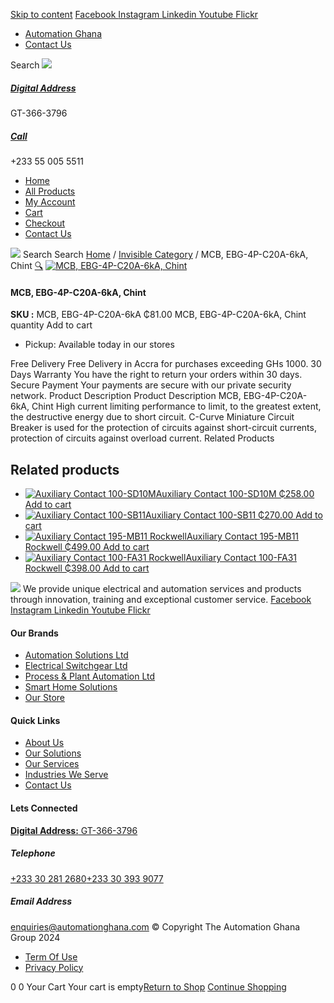 [Skip to content](https://store.automationghana.com/product/mcb-ebg-4p-c20a-6ka-chint/#content)
[ Facebook ](https://www.facebook.com/automationgh/) [ Instagram ](https://www.instagram.com/automationgh/) [ Linkedin ](https://www.linkedin.com/company/the-automation-ghana-limited/) [ Youtube ](https://www.youtube.com/channel/UCurrRDUSm5oIW39VXjn1u0w) [ Flickr ](https://www.flickr.com/photos/181794037@N07/)
  * [ Automation Ghana ](https://automationghana.com)
  * [ Contact Us ](https://store.automationghana.com/contact/)


Search
[ ![](https://store.automationghana.com/wp-content/uploads/2024/04/Website-TAGG-Logo-BLUE.png) ](https://store.automationghana.com/)
[ ](https://maps.app.goo.gl/m4xeaagWCNbLk4jM6)
#####  [ Digital Address ](https://maps.app.goo.gl/m4xeaagWCNbLk4jM6)
GT-366-3796 
[ ](tel:+233550055511)
#####  [ Call ](tel:+233550055511)
+233 55 005 5511 
  * [Home](https://store.automationghana.com/)
  * [All Products](https://store.automationghana.com/shop/)
  * [My Account](https://store.automationghana.com/my-account/)
  * [Cart](https://store.automationghana.com/cart/)
  * [Checkout](https://store.automationghana.com/checkout/)
  * [Contact Us](https://store.automationghana.com/contact/)


[![](https://store.automationghana.com/wp-content/uploads/2024/04/AutomationGhana_logo_white.png)](https://store.automationghana.com)
Search
Search
[Home](https://store.automationghana.com) / [Invisible Category](https://store.automationghana.com/product-category/invisible-category/) / MCB, EBG-4P-C20A-6kA, Chint
[🔍](https://store.automationghana.com/product/mcb-ebg-4p-c20a-6ka-chint/)
[![MCB, EBG-4P-C20A-6kA, Chint](https://store.automationghana.com/wp-content/uploads/2024/05/chint-circuit-breaker-eb-4p-6a-45ka-c-4-modules-186536-1-600x600.webp)](https://store.automationghana.com/wp-content/uploads/2024/05/chint-circuit-breaker-eb-4p-6a-45ka-c-4-modules-186536-1.webp)
####  MCB, EBG-4P-C20A-6kA, Chint 
**SKU :** MCB, EBG-4P-C20A-6kA 
₵81.00
MCB, EBG-4P-C20A-6kA, Chint quantity
Add to cart
  * Pickup: Available today in our stores


Free Delivery 
Free Delivery in Accra for purchases exceeding GHs 1000. 
30 Days Warranty 
You have the right to return your orders within 30 days. 
Secure Payment 
Your payments are secure with our private security network. 
Product Description
Product Description
MCB, EBG-4P-C20A-6kA, Chint High current limiting performance to limit, to the greatest extent, the destructive energy due to short circuit. C-Curve Miniature Circuit Breaker is used for the protection of circuits against short-circuit currents, protection of circuits against overload current.
Related Products 
## Related products
  * [![Auxiliary Contact 100-SD10M](https://store.automationghana.com/wp-content/uploads/2020/12/100-SD10M-300x300.jpg)Auxiliary Contact 100-SD10M ₵258.00 ](https://store.automationghana.com/product/auxiliary-contact-100-sd10m/)
[Add to cart](https://store.automationghana.com/product/mcb-ebg-4p-c20a-6ka-chint/?add-to-cart=2959)
  * [![Auxiliary Contact 100-SB11](https://store.automationghana.com/wp-content/uploads/2020/11/Allen-Bradley-100S-300x300.jpg)Auxiliary Contact 100-SB11 ₵270.00 ](https://store.automationghana.com/product/auxiliary-contact-100-sb11/)
[Add to cart](https://store.automationghana.com/product/mcb-ebg-4p-c20a-6ka-chint/?add-to-cart=2954)
  * [![Auxiliary Contact 195-MB11 Rockwell](https://store.automationghana.com/wp-content/uploads/2020/11/MB11-300x300.jpg)Auxiliary Contact 195-MB11 Rockwell ₵499.00 ](https://store.automationghana.com/product/auxiliary-contact-195-mb11/)
[Add to cart](https://store.automationghana.com/product/mcb-ebg-4p-c20a-6ka-chint/?add-to-cart=2946)
  * [![Auxiliary Contact 100-FA31 Rockwell](https://store.automationghana.com/wp-content/uploads/2020/11/Auxilliary-Contact-Block-100-FA31.jpg)Auxiliary Contact 100-FA31 Rockwell ₵398.00 ](https://store.automationghana.com/product/auxiliary-contact-100-fa31-rockwell/)
[Add to cart](https://store.automationghana.com/product/mcb-ebg-4p-c20a-6ka-chint/?add-to-cart=2937)


![](https://store.automationghana.com/wp-content/uploads/2024/04/AutomationGhana_logo_white.png)
We provide unique electrical and automation services and products through innovation, training and exceptional customer service.
[ Facebook ](https://www.facebook.com/automationgh/) [ Instagram ](https://www.instagram.com/automationgh/) [ Linkedin ](https://www.linkedin.com/company/the-automation-ghana-limited/) [ Youtube ](https://www.youtube.com/channel/UCurrRDUSm5oIW39VXjn1u0w) [ Flickr ](https://www.flickr.com/photos/181794037@N07/)
#### Our Brands
  * [ Automation Solutions Ltd ](https://store.automationghana.com/product/mcb-ebg-4p-c20a-6ka-chint/)
  * [ Electrical Switchgear Ltd ](https://store.automationghana.com/product/mcb-ebg-4p-c20a-6ka-chint/)
  * [ Process & Plant Automation Ltd ](https://store.automationghana.com/product/mcb-ebg-4p-c20a-6ka-chint/)
  * [ Smart Home Solutions ](https://store.automationghana.com/product/mcb-ebg-4p-c20a-6ka-chint/)
  * [ Our Store ](https://store.automationghana.com/product/mcb-ebg-4p-c20a-6ka-chint/)


#### Quick Links
  * [ About Us ](https://store.automationghana.com/product/mcb-ebg-4p-c20a-6ka-chint/)
  * [ Our Solutions ](https://store.automationghana.com/product/mcb-ebg-4p-c20a-6ka-chint/)
  * [ Our Services ](https://store.automationghana.com/product/mcb-ebg-4p-c20a-6ka-chint/)
  * [ Industries We Serve ](https://store.automationghana.com/product/mcb-ebg-4p-c20a-6ka-chint/)
  * [ Contact Us ](https://store.automationghana.com/product/mcb-ebg-4p-c20a-6ka-chint/)


#### Lets Connected
[**Digital Address:** GT-366-3796](https://maps.app.goo.gl/m4xeaagWCNbLk4jM6)
#####  Telephone 
[ +233 30 281 2680](tel:+233302812680)[+233 30 393 9077](https://store.automationghana.com/product/mcb-ebg-4p-c20a-6ka-chint/+233303939077)
#####  Email Address 
enquiries@automationghana.com 
© Copyright The Automation Ghana Group 2024
  * [ Term Of Use ](https://store.automationghana.com/product/mcb-ebg-4p-c20a-6ka-chint/)
  * [ Privacy Policy ](https://store.automationghana.com/product/mcb-ebg-4p-c20a-6ka-chint/)


0
0
Your Cart
Your cart is empty[Return to Shop](https://store.automationghana.com/shop/)
[Continue Shopping](https://store.automationghana.com/product/mcb-ebg-4p-c20a-6ka-chint/)
